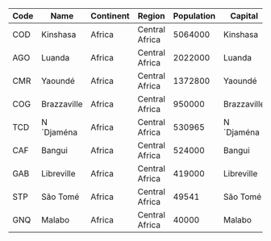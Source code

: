 | Code | Name | Continent | Region | Population | Capital |
| ---- | ---- | --------- | ------ | ---------- | ------- |
| COD| Kinshasa| Africa| Central Africa| 5064000 | Kinshasa |
| AGO| Luanda| Africa| Central Africa| 2022000 | Luanda |
| CMR| Yaoundé| Africa| Central Africa| 1372800 | Yaoundé |
| COG| Brazzaville| Africa| Central Africa| 950000 | Brazzaville |
| TCD| N´Djaména| Africa| Central Africa| 530965 | N´Djaména |
| CAF| Bangui| Africa| Central Africa| 524000 | Bangui |
| GAB| Libreville| Africa| Central Africa| 419000 | Libreville |
| STP| São Tomé| Africa| Central Africa| 49541 | São Tomé |
| GNQ| Malabo| Africa| Central Africa| 40000 | Malabo |
